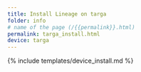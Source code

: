 ```yaml
---
title: Install Lineage on targa
folder: info
# name of the page (/{{permalink}}.html)
permalink: targa_install.html
device: targa
---
```

{% include templates/device_install.md %}
